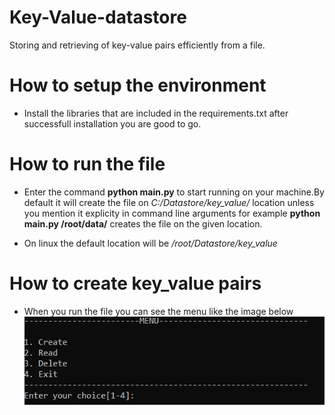 # Key-Value-datastore
Storing and retrieving of key-value pairs efficiently from a file.

# How to setup the environment
- Install the libraries that are included in the requirements.txt after successfull installation you are good to go.

# How to run the file
- Enter the command **python main.py** to start running on your machine.By default it will create the file on _C:/Datastore/key_value/_ location unless you mention it
explicity in command line arguments for example **python main.py /root/data/** creates the file on the given location.

- On linux the default location will be _/root/Datastore/key_value_

# How to create key_value pairs
- When you run the file you can see the menu like the image below
![](output/menu.PNG)

